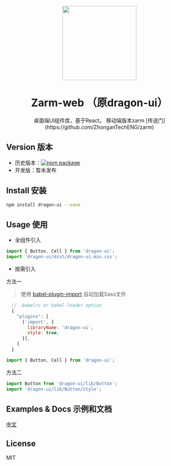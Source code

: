 <p align="center">
  <img width="200" src="https://zarm.design/images/logo.ce68565d.svg">
</p>

<h1 align="center">Zarm-web （原dragon-ui）</h1>

<div align="center">
  桌面端UI组件库，基于React。
  移动端版本zarm [传送门](https://github.com/ZhonganTechENG/zarm)
</div>

## Version 版本

- 历史版本：[![npm package](https://img.shields.io/npm/v/dragon-ui.svg)](https://www.npmjs.org/package/dragon-ui)
- 开发版：暂未发布

## Install 安装
```bash
npm install dragon-ui --save
```

## Usage 使用

* 全组件引入

```js
import { Button, Cell } from 'dragon-ui';
import 'dragon-ui/dist/dragon-ui.min.css';
```

* 按需引入

方法一
> 使用 [babel-plugin-import](https://github.com/ant-design/babel-plugin-import) 自动加载Sass文件

```js
  // .babelrc or babel-loader option
  {
    "plugins": [
      ['import', {
        libraryName: 'dragon-ui',
        style: true,
      }],
    ]
  }
```
```js
import { Button, Cell } from 'dragon-ui';
```

方法二

```js
import Button from 'dragon-ui/lib/Button';
import 'dragon-ui/lib/Button/style';
```

## Examples & Docs 示例和文档
[中文](https://jeromelin.github.io/zarm-web)

## License
MIT
